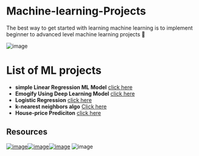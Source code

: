 # Machine-learning-Projects
The best way to get started with learning machine learning is to implement beginner to advanced level machine learning projects 🤖

![image](https://user-images.githubusercontent.com/67835881/116828019-c48ff400-abb9-11eb-9f77-7112d2d1fa56.png)

# List of ML projects 

- **simple Linear Regression ML Model** [click here ](https://github.com/Aj7t/Machine-learning-Projects/tree/main/Blogathon)
- **Emogify Using Deep Learning Model** [click here ](https://github.com/Aj7t/Emogify)
- **Logistic Regression** [click here](https://github.com/Aj7t/Machine-learning-Projects/tree/main/Loan%20Prediction)
- **k-nearest neighbors algo** [Click here](https://github.com/Aj7t/Machine-learning-Projects/tree/main/KNN%20Implementation)
- **House-price Prediciton** [click here](https://github.com/Aj7t/Machine-learning-Projects/tree/main/House-price%20Prediciton)




## Resources 
[![image](https://user-images.githubusercontent.com/67835881/117100205-cd86ee00-ad90-11eb-992f-9e7d7e3e558e.png)](https://learn.datacamp.com/)[![image](https://user-images.githubusercontent.com/67835881/117104060-193d9580-ad99-11eb-9e0c-78fdbe4ff490.png)](https://www.coursera.org/learn/machine-learning)[![image](https://user-images.githubusercontent.com/67835881/117100715-11c6be00-ad92-11eb-82da-16b2a7fe53cf.png)](https://courses.analyticsvidhya.com/) ![image](https://user-images.githubusercontent.com/67835881/117104382-a4b72680-ad99-11eb-8912-68e10d83235b.png)

<br>

